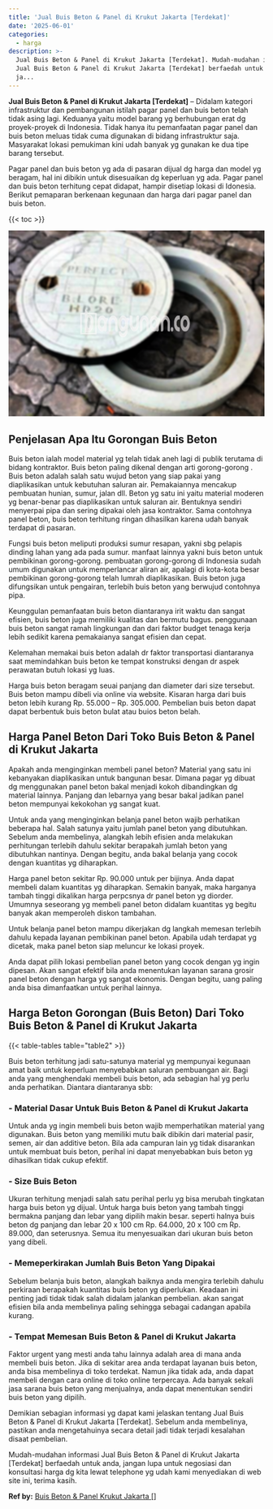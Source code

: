 ```yaml
---
title: 'Jual Buis Beton & Panel di Krukut Jakarta [Terdekat]'
date: '2025-06-01'
categories:
  - harga
description: >-
  Jual Buis Beton & Panel di Krukut Jakarta [Terdekat]. Mudah-mudahan informasi
  Jual Buis Beton & Panel di Krukut Jakarta [Terdekat] berfaedah untuk anda,
  ja...
---
```


**Jual Buis Beton & Panel di Krukut Jakarta \[Terdekat\]** – Didalam kategori infrastruktur dan pembangunan istilah pagar panel dan buis beton telah tidak asing lagi. Keduanya yaitu model barang yg berhubungan erat dg proyek-proyek di Indonesia. Tidak hanya itu pemanfaatan pagar panel dan buis beton meluas tidak cuma digunakan di bidang infrastruktur saja. Masyarakat lokasi pemukiman kini udah banyak yg gunakan ke dua tipe barang tersebut.

Pagar panel dan buis beton yg ada di pasaran dijual dg harga dan model yg beragam, hal ini dibikin untuk disesuaikan dg keperluan yg ada. Pagar panel dan buis beton terhitung cepat didapat, hampir disetiap lokasi di Idonesia. Berikut pemaparan berkenaan kegunaan dan harga dari pagar panel dan buis beton.

{{< toc >}}

![Jual Buis Beton & Panel di Krukut Jakarta [Terdekat]](/images/jual-panel-buis-beton-murah-65.png)

## Penjelasan Apa Itu Gorongan Buis Beton

Buis beton ialah model material yg telah tidak aneh lagi di publik terutama di bidang kontraktor. Buis beton paling dikenal dengan arti gorong-gorong . Buis beton adalah salah satu wujud beton yang siap pakai yang diaplikasikan untuk kebutuhan saluran air. Pemakaiannya mencakup pembuatan hunian, sumur, jalan dll. Beton yg satu ini yaitu material moderen yg benar-benar pas diaplikasikan untuk saluran air. Bentuknya sendiri menyerpai pipa dan sering dipakai oleh jasa kontraktor. Sama contohnya panel beton, buis beton terhitung ringan dihasilkan karena udah banyak terdapat di pasaran.

Fungsi buis beton meliputi produksi sumur resapan, yakni sbg pelapis dinding lahan yang ada pada sumur. manfaat lainnya yakni buis beton untuk pembikinan gorong-gorong. pembuatan gorong-gorong di Indonesia sudah umum digunakan untuk memperlancar aliran air, apalagi di kota-kota besar pembikinan gorong-gorong telah lumrah diaplikasikan. Buis beton juga difungsikan untuk pengairan, terlebih buis beton yang berwujud contohnya pipa.

Keunggulan pemanfaatan buis beton diantaranya irit waktu dan sangat efisien, buis beton juga memiliki kualitas dan bermutu bagus. penggunaan buis beton sangat ramah lingkungan dan dari faktor budget tenaga kerja lebih sedikit karena pemakaianya sangat efisien dan cepat.

Kelemahan memakai buis beton adalah dr faktor transportasi diantaranya saat memindahkan buis beton ke tempat konstruksi dengan dr aspek perawatan butuh lokasi yg luas.

Harga buis beton beragam seuai panjang dan diameter dari size tersebut. Buis beton mampu dibeli via online via website. Kisaran harga dari buis beton lebih kurang Rp. 55.000 – Rp. 305.000. Pembelian buis beton dapat dapat berbentuk buis beton bulat atau buios beton belah.

## Harga Panel Beton Dari Toko Buis Beton & Panel di Krukut Jakarta

Apakah anda menginginkan membeli panel beton? Material yang satu ini kebanyakan diaplikasikan untuk bangunan besar. Dimana pagar yg dibuat dg menggunakan panel beton bakal menjadi kokoh dibandingkan dg material lainnya. Panjang dan lebarnya yang besar bakal jadikan panel beton mempunyai kekokohan yg sangat kuat.

Untuk anda yang menginginkan belanja panel beton wajib perhatikan beberapa hal. Salah satunya yaitu jumlah panel beton yang dibutuhkan. Sebelum anda membelinya, alangkah lebih efisien anda melakukan perhitungan terlebih dahulu sekitar berapakah jumlah beton yang dibutuhkan nantinya. Dengan begitu, anda bakal belanja yang cocok dengan kuantitas yg diharapkan.

Harga panel beton sekitar Rp. 90.000 untuk per bijinya. Anda dapat membeli dalam kuantitas yg diharapkan. Semakin banyak, maka harganya tambah tinggi dikalikan harga perpcsnya dr panel beton yg diorder. Umumnya seseorang yg membeli panel beton didalam kuantitas yg begitu banyak akan memperoleh diskon tambahan.

Untuk belanja panel beton mampu dikerjakan dg langkah memesan terlebih dahulu kepada layanan pembikinan panel beton. Apabila udah terdapat yg dicetak, maka panel beton siap meluncur ke lokasi proyek.

Anda dapat pilih lokasi pembelian panel beton yang cocok dengan yg ingin dipesan. Akan sangat efektif bila anda menentukan layanan sarana grosir panel beton dengan harga yg sangat ekonomis. Dengan begitu, uang paling anda bisa dimanfaatkan untuk perihal lainnya.

## Harga Beton Gorongan (Buis Beton) Dari Toko Buis Beton & Panel di Krukut Jakarta

{{< table-tables table="table2" >}}

Buis beton terhitung jadi satu-satunya material yg mempunyai kegunaan amat baik untuk keperluan menyebabkan saluran pembuangan air. Bagi anda yang menghendaki membeli buis beton, ada sebagian hal yg perlu anda perhatikan. Diantara diantaranya sbb:

### \- Material Dasar Untuk Buis Beton & Panel di Krukut Jakarta

Untuk anda yg ingin membeli buis beton wajib memperhatikan material yang digunakan. Buis beton yang memiliki mutu baik dibikin dari material pasir, semen, air dan additive beton. Bila ada campuran lain yg tidak disarankan untuk membuat buis beton, perihal ini dapat menyebabkan buis beton yg dihasilkan tidak cukup efektif.

### \- Size Buis Beton

Ukuran terhitung menjadi salah satu perihal perlu yg bisa merubah tingkatan harga buis beton yg dijual. Untuk harga buis beton yang tambah tinggi bermakna panjang dan lebar yang dipilih makin besar. seperti halnya buis beton dg panjang dan lebar 20 x 100 cm Rp. 64.000, 20 x 100 cm Rp. 89.000, dan seterusnya. Semua itu menyesuaikan dari ukuran buis beton yang dibeli.

### \- Memeperkirakan Jumlah Buis Beton Yang Dipakai

Sebelum belanja buis beton, alangkah baiknya anda mengira terlebih dahulu perkiraan berapakah kuantitas buis beton yg diperlukan. Keadaan ini penting jadi tidak tidak salah didalam jalankan pembelian. akan sangat efisien bila anda membelinya paling sehingga sebagai cadangan apabila kurang.

### \- Tempat Memesan Buis Beton & Panel di Krukut Jakarta

Faktor urgent yang mesti anda tahu lainnya adalah area di mana anda membeli buis beton. Jika di sekitar area anda terdapat layanan buis beton, anda bisa membelinya di toko terdekat. Namun jika tidak ada, anda dapat membeli dengan cara online di toko online terpercaya. Ada banyak sekali jasa sarana buis beton yang menjualnya, anda dapat menentukan sendiri buis beton yang dipilih.

Demikian sebagian informasi yg dapat kami jelaskan tentang Jual Buis Beton & Panel di Krukut Jakarta \[Terdekat\]. Sebelum anda membelinya, pastikan anda mengetahuinya secara detail jadi tidak terjadi kesalahan disaat pembelian.

Mudah-mudahan informasi Jual Buis Beton & Panel di Krukut Jakarta \[Terdekat\] berfaedah untuk anda, jangan lupa untuk negosiasi dan konsultasi harga dg kita lewat telephone yg udah kami menyediakan di web site ini, terima kasih.

**Ref by:** [Buis Beton & Panel Krukut Jakarta []](https://id.wikipedia.org/wiki/Buis)
